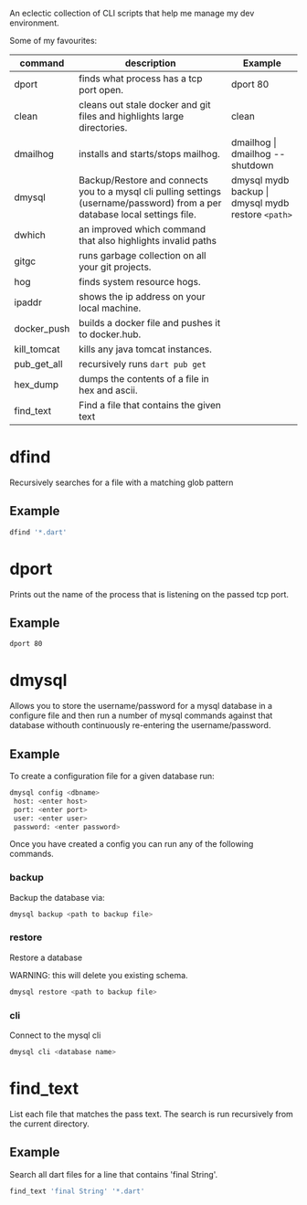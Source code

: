 An eclectic collection of CLI scripts that help me manage my dev environment.

Some of my favourites:

| command | description | Example|
| --- | --- | --- |
| dport | finds what process has a tcp port open.| dport 80|
| clean | cleans out stale docker and git files and highlights large directories. | clean|
| dmailhog | installs and starts/stops mailhog. | dmailhog \| dmailhog --shutdown |
| dmysql |  Backup/Restore and connects you to a mysql cli pulling settings (username/password) from a per database local settings file. | dmysql mydb backup \| dmysql mydb restore `<path>`
| dwhich | an improved which command that also highlights invalid paths
| gitgc | runs garbage collection on all your git projects.
| hog | finds system resource hogs.
| ipaddr | shows the ip address on your local machine.
| docker_push | builds a docker file and pushes it to docker.hub. 
| kill_tomcat | kills any java tomcat instances.
| pub_get_all | recursively runs `dart pub get` 
| hex_dump | dumps the contents of a file in hex and ascii.
| find_text | Find a file that contains the given text|


# dfind
Recursively searches for a file with a matching glob pattern
## Example
```bash
dfind '*.dart'
```

# dport
Prints out the name of the process that is listening on the passed tcp port.

## Example
```bash
dport 80
```

# dmysql
Allows you to store the username/password for a mysql database in a configure file and then run a number of mysql commands against that database withouth continuously re-entering the username/password.

## Example

To create a configuration file for a given database run:
```bash
dmysql config <dbname>
 host: <enter host>
 port: <enter port>
 user: <enter user>
 password: <enter password>
```

Once you have created a config you can run any of the following commands.
### backup
Backup the database via:

```bash
dmysql backup <path to backup file>
```

### restore
Restore a database 

WARNING: this will delete you existing schema.

```bash
dmysql restore <path to backup file>
```

### cli
Connect to the mysql cli

```bash
dmysql cli <database name>
```

# find_text

List each file that matches the pass text. The search is run recursively from the current directory.

## Example

Search all dart files for a line that contains 'final String'.
```bash
find_text 'final String' '*.dart'
```
